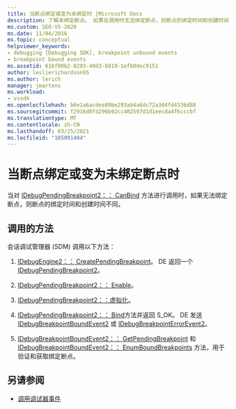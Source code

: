 ```yaml
---
title: 当断点绑定或变为未绑定时 |Microsoft Docs
description: 了解未绑定断点。 如果在调用时无法绑定断点，则断点的绑定时间和创建时间不同。
ms.custom: SEO-VS-2020
ms.date: 11/04/2016
ms.topic: conceptual
helpviewer_keywords:
- debugging [Debugging SDK], breakpoint unbound events
- breakpoint bound events
ms.assetid: 61bf00b2-8293-49d3-b919-1efb0dec9151
author: leslierichardson95
ms.author: lerich
manager: jmartens
ms.workload:
- vssdk
ms.openlocfilehash: b6e1a6acdee89be293ab4a6dc72a3d4fd4336d88
ms.sourcegitcommit: f2916d8fd296b92cc402597d1d1eecda4f6cccbf
ms.translationtype: MT
ms.contentlocale: zh-CN
ms.lasthandoff: 03/25/2021
ms.locfileid: "105091404"
---
```

# <a name="when-a-breakpoint-binds-or-becomes-unbound"></a>当断点绑定或变为未绑定断点时
当对 [IDebugPendingBreakpoint2：： CanBind](../../extensibility/debugger/reference/idebugpendingbreakpoint2-canbind.md) 方法进行调用时，如果无法绑定断点，则断点的绑定时间和创建时间不同。

## <a name="methods-called"></a>调用的方法
 会话调试管理器 (SDM) 调用以下方法：

1. [IDebugEngine2：： CreatePendingBreakpoint](../../extensibility/debugger/reference/idebugengine2-creatependingbreakpoint.md)。 DE 返回一个 [IDebugPendingBreakpoint2](../../extensibility/debugger/reference/idebugpendingbreakpoint2.md)。

2. [IDebugPendingBreakpoint2：： Enable](../../extensibility/debugger/reference/idebugpendingbreakpoint2-enable.md)。

3. [IDebugPendingBreakpoint2：：虚拟化](../../extensibility/debugger/reference/idebugpendingbreakpoint2-virtualize.md)。

4. [IDebugPendingBreakpoint2：： Bind](../../extensibility/debugger/reference/idebugpendingbreakpoint2-bind.md)方法并返回 S_OK。 DE 发送 [IDebugBreakpointBoundEvent2](../../extensibility/debugger/reference/idebugbreakpointboundevent2.md) 或 [IDebugBreakpointErrorEvent2](../../extensibility/debugger/reference/idebugbreakpointerrorevent2.md)。

5. [IDebugBreakpointBoundEvent2：： GetPendingBreakpoint](../../extensibility/debugger/reference/idebugbreakpointboundevent2-getpendingbreakpoint.md) 和 [IDebugBreakpointBoundEvent2：： EnumBoundBreakpoints](../../extensibility/debugger/reference/idebugbreakpointboundevent2-enumboundbreakpoints.md) 方法，用于验证和获取绑定断点。

## <a name="see-also"></a>另请参阅
- [调用调试器事件](../../extensibility/debugger/calling-debugger-events.md)
